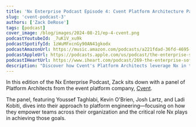 ```yaml
---
title: 'Nx Enterprise Podcast Episode 4: Cvent Platform Architecture Panel'
slug: 'cvent-podcast-3'
authors: ['Zack DeRose']
tags: [podcast]
cover_image: /blog/images/2024-08-21/ep-4-cvent.png
podcastYoutubeId: _7uK1V_xu9k
podcastSpotifyId: 1zWuMFxcnGy90AN41gkodx
podcastAmazonUrl: https://music.amazon.com/podcasts/a221fdad-36fd-4695-a5b4-038d7b99d284/episodes/7e19eb25-76f9-4d1e-89c0-c2fd1f585f9b/the-enterprise-software-podcast-by-nx-the-enterprise-software-podcast-by-nx-4-cvent-platform-architect-panel
podcastAppleUrl: https://podcasts.apple.com/us/podcast/the-enterprise-software-podcast-by-nx-4-cvent/id1752704996?i=1000666133320
podcastIHeartUrl: https://www.iheart.com/podcast/269-the-enterprise-software-po-186891508/episode/the-enterprise-software-podcast-by-nx-207751657/
description: "Discover how Cvent's Platform Architects leverage Nx in their platform engineering strategy to empower teams across their organization."
---
```


In this edition of the Nx Enterprise Podcast, Zack sits down with a panel of Platform Architects from the event platform company, [Cvent](https://www.cvent.com/).

The panel, featuring Youssef Taghlabi, Kevin O'Brien, Josh Lartz, and Ladi Kobiti, dives into their approach to platform engineering—focusing on how they empower teams across their organization and the critical role Nx plays in achieving those goals.
